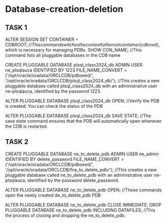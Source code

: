 # Database-creation-deletion

## TASK 1
ALTER SESSION SET CONTAINER = CDB$ROOT;
//This command switches the context to the root container (cdb$root), which is necessary for managing PDBs.
SHOW CON_NAME;
//This command lists all pluggable databases in the CDB name

CREATE PLUGGABLE DATABASE plsql_class2024_db
ADMIN USER ne_plsqlauca IDENTIFIED BY 1223
FILE_NAME_CONVERT = ('/opt/oracle/oradata/ORCLCDB/pdbseed/', '/opt/oracle/oradata/ORCLCDB/plsql_class2024_db/');
//This creates a new pluggable database called plsql_class2024_db with an administrative user ne-plsqlauca, identified by the password 1223.

ALTER PLUGGABLE DATABASE plsql_class2024_db OPEN;
//Verify the PDB is created: You can check the status of the PDB

ALTER PLUGGABLE DATABASE plsql_class2024_db SAVE STATE;
//The save state command ensures that the PDB will automatically open whenever the CDB is restarted.

## TASK 2

CREATE PLUGGABLE DATABASE ne_to_delete_pdb
ADMIN USER ne_admin IDENTIFIED BY delete_password
FILE_NAME_CONVERT = ('/opt/oracle/oradata/ORCLCDB/pdbseed/', '/opt/oracle/oradata/ORCLCDB/fne_to_delete_pdb/');
//This creates a new pluggable database called ne_to_delete_pdb with an administrative user ne-plsqlauca, identified by the password delete_password.

ALTER PLUGGABLE DATABASE ne_to_delete_pdb OPEN;
//These commands open the newly created de_to_delete_pdb PDB 

ALTER PLUGGABLE DATABASE ne_to_delete_pdb CLOSE IMMEDIATE;
DROP PLUGGABLE DATABASE ne_to_delete_pdb INCLUDING DATAFILES;
//This the process of closing and dropping the ne_to_delete_pdb.

